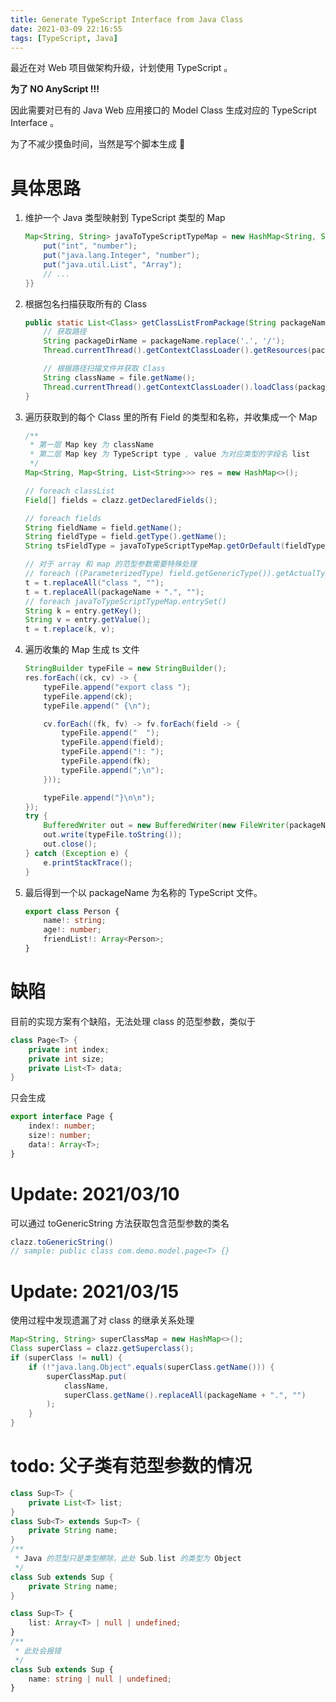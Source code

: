 ```yaml
---
title: Generate TypeScript Interface from Java Class
date: 2021-03-09 22:16:55
tags: [TypeScript, Java]
---
```


最近在对 Web 项目做架构升级，计划使用 TypeScript 。

**为了 NO AnyScript !!!**

因此需要对已有的 Java Web 应用接口的 Model Class 生成对应的 TypeScript Interface 。

为了不减少摸鱼时间，当然是写个脚本生成 🐶

# 具体思路

1. 维护一个 Java 类型映射到 TypeScript 类型的 Map

    ```java
    Map<String, String> javaToTypeScriptTypeMap = new HashMap<String, String>() {{
        put("int", "number");
        put("java.lang.Integer", "number");
        put("java.util.List", "Array");
        // ...
    }}
    ```

2. 根据包名扫描获取所有的 Class

    ```java
    public static List<Class> getClassListFromPackage(String packageName) {
        // 获取路径
        String packageDirName = packageName.replace('.', '/');
        Thread.currentThread().getContextClassLoader().getResources(packageDirName);

        // 根据路径扫描文件并获取 Class
        String className = file.getName();
        Thread.currentThread().getContextClassLoader().loadClass(packageName + "." + className);
    }
    ```

3. 遍历获取到的每个 Class 里的所有 Field 的类型和名称，并收集成一个 Map

    ```java
    /**
     * 第一层 Map key 为 className
     * 第二层 Map key 为 TypeScript type , value 为对应类型的字段名 list
     */
    Map<String, Map<String, List<String>>> res = new HashMap<>();

    // foreach classList
    Field[] fields = clazz.getDeclaredFields();

    // foreach fields
    String fieldName = field.getName();
    String fieldType = field.getType().getName();
    String tsFieldType = javaToTypeScriptTypeMap.getOrDefault(fieldType, fieldType);

    // 对于 array 和 map 的范型参数需要特殊处理
    // foreach ((ParameterizedType) field.getGenericType()).getActualTypeArguments()
    t = t.replaceAll("class ", "");
    t = t.replaceAll(packageName + ".", "");
    // foreach javaToTypeScriptTypeMap.entrySet()
    String k = entry.getKey();
    String v = entry.getValue();
    t = t.replace(k, v);
    ```

4. 遍历收集的 Map 生成 ts 文件

    ```java
    StringBuilder typeFile = new StringBuilder();
    res.forEach((ck, cv) -> {
        typeFile.append("export class ");
        typeFile.append(ck);
        typeFile.append(" {\n");

        cv.forEach((fk, fv) -> fv.forEach(field -> {
            typeFile.append("  ");
            typeFile.append(field);
            typeFile.append("!: ");
            typeFile.append(fk);
            typeFile.append(";\n");
        }));

        typeFile.append("}\n\n");
    });
    try {
        BufferedWriter out = new BufferedWriter(new FileWriter(packageName + ".ts"));
        out.write(typeFile.toString());
        out.close();
    } catch (Exception e) {
        e.printStackTrace();
    }
    ```

5. 最后得到一个以 packageName 为名称的 TypeScript 文件。

    ```typescript
    export class Person {
        name!: string;
        age!: number;
        friendList!: Array<Person>;
    }
    ```

# 缺陷

目前的实现方案有个缺陷，无法处理 class 的范型参数，类似于

```java
class Page<T> {
    private int index;
    private int size;
    private List<T> data;
}
```

只会生成

```typescript
export interface Page {
    index!: number;
    size!: number;
    data!: Array<T>;
}
```

# Update: 2021/03/10

可以通过 toGenericString 方法获取包含范型参数的类名

```java
clazz.toGenericString()
// sample: public class com.demo.model.page<T> {}
```

# Update: 2021/03/15

使用过程中发现遗漏了对 class 的继承关系处理

```java
Map<String, String> superClassMap = new HashMap<>();
Class superClass = clazz.getSuperclass();
if (superClass != null) {
    if (!"java.lang.Object".equals(superClass.getName())) {
        superClassMap.put(
            className,
            superClass.getName().replaceAll(packageName + ".", "")
        );
    }
}
```

# todo: 父子类有范型参数的情况

```java
class Sup<T> {
    private List<T> list;
}
class Sub<T> extends Sup<T> {
    private String name;
}
/**
 * Java 的范型只是类型擦除，此处 Sub.list 的类型为 Object
 */
class Sub extends Sup {
    private String name;
}
```

```typescript
class Sup<T> {
    list: Array<T> | null | undefined;
}
/**
 * 此处会报错
 */
class Sub extends Sup {
    name: string | null | undefined;
}
```
